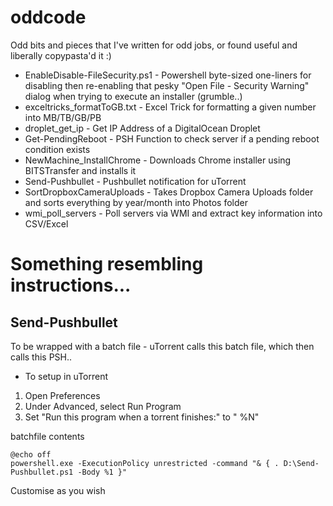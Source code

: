 # oddcode
Odd bits and pieces that I've written for odd jobs, or found useful and liberally copypasta'd it :)

* EnableDisable-FileSecurity.ps1 - Powershell byte-sized one-liners for disabling then re-enabling that pesky "Open File - Security Warning" dialog when trying to execute an installer (grumble..)
* exceltricks_formatToGB.txt - Excel Trick for formatting a given number into MB/TB/GB/PB
* droplet_get_ip - Get IP Address of a DigitalOcean Droplet
* Get-PendingReboot - PSH Function to check server if a pending reboot condition exists
* NewMachine_InstallChrome - Downloads Chrome installer using BITSTransfer and installs it
* Send-Pushbullet - Pushbullet notification for uTorrent
* SortDropboxCameraUploads - Takes Dropbox Camera Uploads folder and sorts everything by year/month into Photos folder
* wmi_poll_servers - Poll servers via WMI and extract key information into CSV/Excel

# Something resembling instructions...

## Send-Pushbullet

To be wrapped with a batch file - uTorrent calls this batch file, which then calls this PSH..
* To setup in uTorrent
1. Open Preferences
2. Under Advanced, select Run Program
3. Set "Run this program when a torrent finishes:" to "<path to batch file> %N"

batchfile contents
```
@echo off
powershell.exe -ExecutionPolicy unrestricted -command "& { . D:\Send-Pushbullet.ps1 -Body %1 }"
```

Customise as you wish
